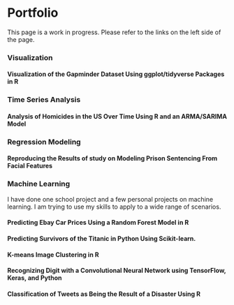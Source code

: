 # Portfolio

This page is a work in progress. Please refer to the links on the left side of the page.

### Visualization

#### Visualization of the Gapminder Dataset Using ggplot/tidyverse Packages in R

### Time Series Analysis

#### Analysis of Homicides in the US Over Time Using R and an ARMA/SARIMA Model

### Regression Modeling

#### Reproducing the Results of study on Modeling Prison Sentencing From Facial Features

### Machine Learning
I have done one school project and a few personal projects on machine learning. I am trying to use my skills to apply to a wide range of scenarios.  
#### Predicting Ebay Car Prices Using a Random Forest Model in R

#### Predicting Survivors of the Titanic in Python Using Scikit-learn.

#### K-means Image Clustering in R

#### Recognizing Digit with a Convolutional Neural Network using TensorFlow, Keras, and Python

#### Classification of Tweets as Being the Result of a Disaster Using R